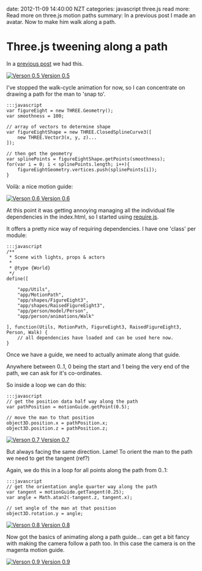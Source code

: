 date: 2012-11-09 14:40:00 NZT
categories: javascript three.js
read more: Read more on three.js motion paths
summary: In a previous post I made an avatar. Now to make him walk along a path.


# Three.js tweening along a path

In a [previous post][walk-cycle] we had this.

[walk-cycle]: threejs-greensock-walk-cycle-animation

<a href="walk-cycle/0.5" class="image" title="Verson 0.5" target="_blank">
  <img src="/attachments/walk-cycle/0.5.png" alt="Verson 0.5" />
</a>
<a href="walk-cycle/0.5" title="Verson 0.5" target="_blank">Version 0.5</a>

I've stopped the walk-cycle animation for now, so I can concentrate on drawing a path for the man to 'snap to'.

	:::javascript
	var figureEight = new THREE.Geometry();
	var smoothness = 100;

	// array of vectors to determine shape
	var figureEightShape = new THREE.ClosedSplineCurve3([
		new THREE.Vector3(x, y, z)...
	]);

	// then get the geometry
	var splinePoints = figureEightShape.getPoints(smoothness);
	for(var i = 0; i < splinePoints.length; i++){
	    figureEightGeometry.vertices.push(splinePoints[i]);
	}

Voilà: a nice motion guide:

<a href="walk-cycle/0.6" class="image" title="Verson 0.6" target="_blank">
  <img src="/attachments/walk-cycle/0.6.png" alt="Verson 0.6" />
</a>
<a href="walk-cycle/0.6" title="Verson 0.6" target="_blank">Version 0.6</a>

At this point it was getting annoying managing all the individual file dependencies in the index.html, so I started using [require.js][require.js].

It offers a pretty nice way of requiring dependencies. I have one 'class' per module:

	:::javascript
	/**
	 * Scene with lights, props & actors
	 *
	 * @type {World}
	 */
	define([

		"app/Utils",
		"app/MotionPath",
		"app/shapes/FigureEight3",
		"app/shapes/RaisedFigureEight3",
		"app/person/model/Person",
		"app/person/animations/Walk"

	], function(Utils, MotionPath, FigureEight3, RaisedFigureEight3, Person, Walk) {
		// all dependencies have loaded and can be used here now.
	}

[require.js]: http://requirejs.org/

Once we have a guide, we need to actually animate along that guide.

Anywhere between 0..1, 0 being the start and 1 being the very end of the path,
we can ask for it's co-ordinates.

So inside a loop we can do this:

	:::javascript
	// get the position data half way along the path
	var pathPosition = motionGuide.getPoint(0.5);
				
	// move the man to that position
	object3D.position.x = pathPosition.x;
	object3D.position.z = pathPosition.z;


<a href="walk-cycle/0.7" class="image" title="Verson 0.7" target="_blank">
  <img src="/attachments/walk-cycle/0.7.png" alt="Verson 0.7" />
</a>
<a href="walk-cycle/0.7" title="Verson 0.7" target="_blank">Version 0.7</a>

But always facing the same direction. Lame! To orient the man to the path we need to get the tangent (ref?)

Again, we do this in a loop for all points along the path from 0..1:

	:::javascript
	// get the orientation angle quarter way along the path
	var tangent = motionGuide.getTangent(0.25);
	var angle = Math.atan2(-tangent.z, tangent.x);

	// set angle of the man at that position
	object3D.rotation.y = angle;


<a href="walk-cycle/0.8" class="image" title="Verson 0.8" target="_blank">
  <img src="/attachments/walk-cycle/0.8.png" alt="Verson 0.8" />
</a>
<a href="walk-cycle/0.8" title="Verson 0.8" target="_blank">Version 0.8</a>

Now got the basics of animating along a path guide... can get a bit fancy with making the camera follow a path too.
In this case the camera is on the magenta motion guide.

<a href="walk-cycle/0.9" class="image" title="Verson 0.9" target="_blank">
  <img src="/attachments/walk-cycle/0.9.png" alt="Verson 0.9" />
</a>
<a href="walk-cycle/0.9" title="Verson 0.9" target="_blank">Version 0.9</a>

